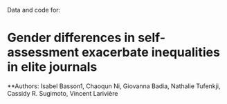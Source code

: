Data and code for:
# Gender differences in self-assessment exacerbate inequalities in elite journals

**Authors: Isabel Basson1, Chaoqun Ni, Giovanna Badia, Nathalie Tufenkji, Cassidy R. Sugimoto, Vincent Larivière
